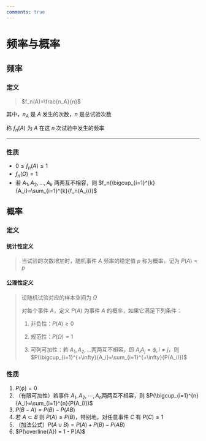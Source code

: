 ```yaml
---
comments: true
---
```


# 频率与概率

## 频率

### 定义

> $f_n(A)=\frac{n_A}{n}$

其中，$n_A$ 是 $A$ 发生的次数，$n$ 是总试验次数

称 $f_n(A)$ 为 $A$ 在这 $n$ 次试验中发生的频率

- - - - - -

### 性质

- $0\leq f_n(A)\leq1$
- $f_n(\Omega)=1$
- 若 $A_1,A_2,...,A_k$ 两两互不相容，则 $f_n(\bigcup_{i=1}^{k}{A_i}=\sum_{i=1}^{k}{f_n(A_i)})$

## 概率

### 定义

#### 统计性定义

> 当试验的次数增加时，随机事件 $A$ 频率的稳定值 $p$ 称为概率，记为 $P(A)=p$

#### 公理性定义

> 设随机试验对应的样本空间为 $\Omega$
>
> 对每个事件 $A$，定义 $P(A)$ 为事件 $A$ 的概率，如果它满足下列条件：
>
> 1. 非负性：$P(A)\geq0$
>
> 2. 规范性：$P(\Omega)=1$
>
> 3. 可列可加性：若 $A_1,A_2,...$两两互不相容，即 $A_iA_j=\phi,i\neq j$，则 $P(\bigcup_{i=1}^{+\infty}{A_i}=\sum_{i=1}^{+\infty}{P(A_i)})$

### 性质

1. $P(\phi)=0$
2. （有限可加性）若事件 $A_1,A_2,\cdots,A_n$两两互不相容，则 $P(\bigcup_{i=1}^{n}{A_i}=\sum_{i=1}^{n}{P(A_i)})$
3. $P(B-A)=P(B)-P(AB)$
4. 若 $A \subset B$ 则 $P(A) \leq P(B)$，特别地，对任意事件 $C$ 有 $P(C) \leq 1$
5. （加法公式）$P(A \cup B) = P(A) + P(B) - P(AB)$
6. $P(\overline{A}) = 1 - P(A)$